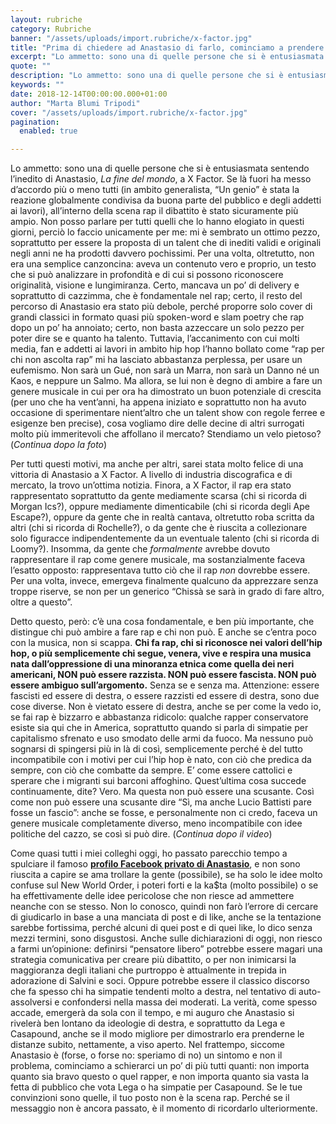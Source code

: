 ```yaml
---
layout: rubriche
category: Rubriche
banner: "/assets/uploads/import.rubriche/x-factor.jpg"
title: "Prima di chiedere ad Anastasio di farlo, cominciamo a prendere noi posizione"
excerpt: "Lo ammetto: sono una di quelle persone che si è entusiasmata sentendo l’inedito di Anastasio, La fine del mondo, a X Factor. Se là fuori ha messo d’accordo più o meno tutti (in ambito generalista, “Un genio” è stata la reazione globalmente condivisa da buona parte del pubblico e degli addetti ai lavori), all’interno della [&hellip"
quote: ""
description: "Lo ammetto: sono una di quelle persone che si è entusiasmata sentendo l’inedito di Anastasio, La fine del mondo, a X Factor. Se là fuori ha messo d’accordo più o meno tutti (in ambito generalista, “Un genio” è stata la reazione globalmente condivisa da buona parte del pubblico e degli addetti ai lavori), all’interno della [&hellip"
keywords: ""
date: 2018-12-14T00:00:00.000+01:00
author: "Marta Blumi Tripodi"
cover: "/assets/uploads/import.rubriche/x-factor.jpg"
pagination:
  enabled: true

---
```


Lo ammetto: sono una di quelle persone che si è entusiasmata sentendo l’inedito di Anastasio, _La fine del mondo_, a X Factor. Se là fuori ha messo d’accordo più o meno tutti (in ambito generalista, “Un genio” è stata la reazione globalmente condivisa da buona parte del pubblico e degli addetti ai lavori), all’interno della scena rap il dibattito è stato sicuramente più ampio. Non posso parlare per tutti quelli che lo hanno elogiato in questi giorni, perciò lo faccio unicamente per me: mi è sembrato un ottimo pezzo, soprattutto per essere la proposta di un talent che di inediti validi e originali negli anni ne ha prodotti davvero pochissimi. Per una volta, oltretutto, non era una semplice canzoncina: aveva un contenuto vero e proprio, un testo che si può analizzare in profondità e di cui si possono riconoscere originalità, visione e lungimiranza. Certo, mancava un po’ di delivery e soprattutto di cazzimma, che è fondamentale nel rap; certo, il resto del percorso di Anastasio era stato più debole, perché proporre solo cover di grandi classici in formato quasi più spoken-word e slam poetry che rap dopo un po’ ha annoiato; certo, non basta azzeccare un solo pezzo per poter dire se e quanto ha talento. Tuttavia, l’accanimento con cui molti media, fan e addetti ai lavori in ambito hip hop l’hanno bollato come “rap per chi non ascolta rap” mi ha lasciato abbastanza perplessa, per usare un eufemismo. Non sarà un Gué, non sarà un Marra, non sarà un Danno né un Kaos, e neppure un Salmo. Ma allora, se lui non è degno di ambire a fare un genere musicale in cui per ora ha dimostrato un buon potenziale di crescita (per uno che ha vent’anni, ha appena iniziato e soprattutto non ha avuto occasione di sperimentare nient’altro che un talent show con regole ferree e esigenze ben precise), cosa vogliamo dire delle decine di altri surrogati molto più immeritevoli che affollano il mercato? Stendiamo un velo pietoso? (_Continua dopo la foto_)

Per tutti questi motivi, ma anche per altri, sarei stata molto felice di una vittoria di Anastasio a X Factor. A livello di industria discografica e di mercato, la trovo un’ottima notizia. Finora, a X Factor, il rap era stato rappresentato soprattutto da gente mediamente scarsa (chi si ricorda di Morgan Ics?), oppure mediamente dimenticabile (chi si ricorda degli Ape Escape?), oppure da gente che in realtà cantava, oltretutto roba scritta da altri (chi si ricorda di Rochelle?), o da gente che è riuscita a collezionare solo figuracce indipendentemente da un eventuale talento (chi si ricorda di Loomy?). Insomma, da gente che _formalmente_ avrebbe dovuto rappresentare il rap come genere musicale, ma sostanzialmente faceva l’esatto opposto: rappresentava tutto ciò che il rap _non_ dovrebbe essere. Per una volta, invece, emergeva finalmente qualcuno da apprezzare senza troppe riserve, se non per un generico “Chissà se sarà in grado di fare altro, oltre a questo”.

Detto questo, però: c’è una cosa fondamentale, e ben più importante, che distingue chi può ambire a fare rap e chi non può. E anche se c’entra poco con la musica, non si scappa. **Chi fa rap, chi si riconosce nei valori dell’hip hop, o più semplicemente chi segue, venera, vive e respira una musica nata dall’oppressione di una minoranza etnica come quella dei neri americani, NON può essere razzista. NON può essere fascista. NON può essere ambiguo sull’argomento.** Senza se e senza ma. Attenzione: essere fascisti ed essere di destra, o essere razzisti ed essere di destra, sono due cose diverse. Non è vietato essere di destra, anche se per come la vedo io, se fai rap è bizzarro e abbastanza ridicolo: qualche rapper conservatore esiste sia qui che in America, soprattutto quando si parla di simpatie per capitalismo sfrenato e uso smodato delle armi da fuoco. Ma nessuno può sognarsi di spingersi più in là di così, semplicemente perché è del tutto incompatibile con i motivi per cui l’hip hop è nato, con ciò che predica da sempre, con ciò che combatte da sempre. E’ come essere cattolici e sperare che i migranti sui barconi affoghino. Quest’ultima cosa succede continuamente, dite? Vero. Ma questa non può essere una scusante. Così come non può essere una scusante dire “Sì, ma anche Lucio Battisti pare fosse un fascio”: anche se fosse, e personalmente non ci credo, faceva un genere musicale completamente diverso, meno incompatibile con idee politiche del cazzo, se così si può dire. (_Continua dopo il video_)

Come quasi tutti i miei colleghi oggi, ho passato parecchio tempo a spulciare il famoso [**profilo Facebook privato di Anastasio**](https://noisey.vice.com/it/article/9k4837/anastasio-rapper-x-factor-facebook-salvini-trump), e non sono riuscita a capire se ama trollare la gente (possibile), se ha solo le idee molto confuse sul New World Order, i poteri forti e la ka$ta (molto possibile) o se ha effettivamente delle idee pericolose che non riesce ad ammettere neanche con se stesso. Non lo conosco, quindi non farò l’errore di cercare di giudicarlo in base a una manciata di post e di like, anche se la tentazione sarebbe fortissima, perché alcuni di quei post e di quei like, lo dico senza mezzi termini, sono disgustosi. Anche sulle dichiarazioni di oggi, non riesco a farmi un’opinione: definirsi “pensatore libero” potrebbe essere magari una strategia comunicativa per creare più dibattito, o per non inimicarsi la maggioranza degli italiani che purtroppo è attualmente in trepida in adorazione di Salvini e soci. Oppure potrebbe essere il classico discorso che fa spesso chi ha simpatie tendenti molto a destra, nel tentativo di auto-assolversi e confondersi nella massa dei moderati. La verità, come spesso accade, emergerà da sola con il tempo, e mi auguro che Anastasio si rivelerà ben lontano da ideologie di destra, e soprattutto da Lega e Casapound, anche se il modo migliore per dimostrarlo era prenderne le distanze subito, nettamente, a viso aperto. Nel frattempo, siccome Anastasio è (forse, o forse no: speriamo di no) un sintomo e non il problema, cominciamo a schierarci un po’ di più tutti quanti: non importa quanto sia bravo questo o quel rapper, e non importa quanto sia vasta la fetta di pubblico che vota Lega o ha simpatie per Casapound. Se le tue convinzioni sono quelle, il tuo posto non è la scena rap. Perché se il messaggio non è ancora passato, è il momento di ricordarlo ulteriormente.